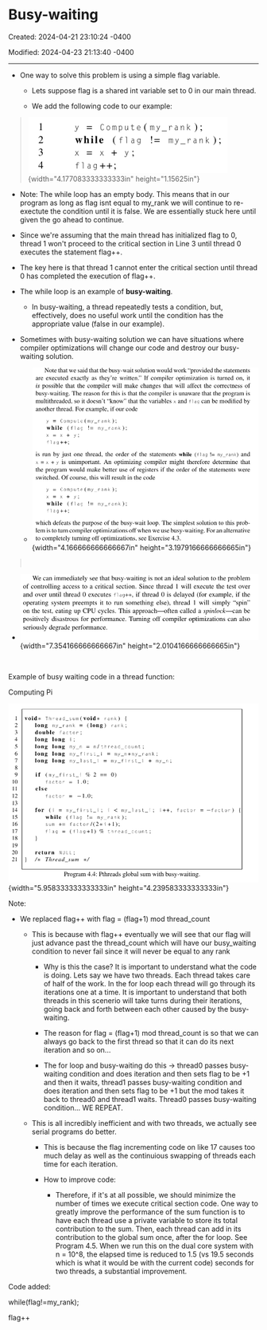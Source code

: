 # Busy-waiting

Created: 2024-04-21 23:10:24 -0400

Modified: 2024-04-23 21:13:40 -0400

---

-   One way to solve this problem is using a simple flag variable.

    -   Lets suppose flag is a shared int variable set to 0 in our main thread.

    -   We add the following code to our example:

> ![](media/Busy-waiting-image1.png){width="4.177083333333333in" height="1.15625in"}

-   Note: The while loop has an empty body. This means that in our program as long as flag isnt equal to my_rank we will continue to re-exectute the condition until it is false. We are essentially stuck here until given the go ahead to continue.

<!-- -->

-   Since we're assuming that the main thread has initialized flag to 0, thread 1 won't proceed to the critical section in Line 3 until thread 0 executes the statement flag++.

-   The key here is that thread 1 cannot enter the critical section until thread 0 has completed the execution of flag++.

-   The while loop is an example of **busy-waiting**.

    -   In busy-waiting, a thread repeatedly tests a condition, but, effectively, does no useful work until the condition has the appropriate value (false in our example).

-   Sometimes with busy-waiting solution we can have situations where compiler optimizations will change our code and destroy our busy-waiting solution.

    -   ![](media/Busy-waiting-image2.png){width="4.166666666666667in" height="3.1979166666666665in"}

>  

-   ![](media/Busy-waiting-image3.png){width="7.354166666666667in" height="2.0104166666666665in"}

 

Example of busy waiting code in a thread function:

Computing Pi

![](media/Busy-waiting-image4.png){width="5.958333333333333in" height="4.239583333333333in"}

Note:

-   We replaced flag++ with flag = (flag+1) mod thread_count

    -   This is because with flag++ eventually we will see that our flag will just advance past the thread_count which will have our busy_waiting condition to never fail since it will never be equal to any rank

        -   Why is this the case? It is important to understand what the code is doing. Lets say we have two threads. Each thread takes care of half of the work. In the for loop each thread will go through its iterations one at a time. It is important to understand that both threads in this scenerio will take turns during their iterations, going back and forth between each other caused by the busy-waiting.

        -   The reason for flag = (flag+1) mod thread_count is so that we can always go back to the first thread so that it can do its next iteration and so on...

        -   The for loop and busy-waiting do this -> thread0 passes busy-waiting condition and does iteration and then sets flag to be +1 and then it waits, thread1 passes busy-waiting condition and does iteration and then sets flag to be +1 but the mod takes it back to thread0 and thread1 waits. Thread0 passes busy-waiting condition... WE REPEAT.

    -   This is all incredibly inefficient and with two threads, we actually see serial programs do better.

        -   This is because the flag incrementing code on like 17 causes too much delay as well as the continuious swapping of threads each time for each iteration.

        -   How to improve code:

            -   Therefore, if it's at all possible, we should minimize the number of times we execute critical section code. One way to greatly improve the performance of the sum function is to have each thread use a private variable to store its total contribution to the sum. Then, each thread can add in its contribution to the global sum once, after the for loop. See Program 4.5. When we run this on the dual core system with n = 10^8, the elapsed time is reduced to 1.5 (vs 19.5 seconds which is what it would be with the current code) seconds for two threads, a substantial improvement.

Code added:

while(flag!=my_rank);

flag++




